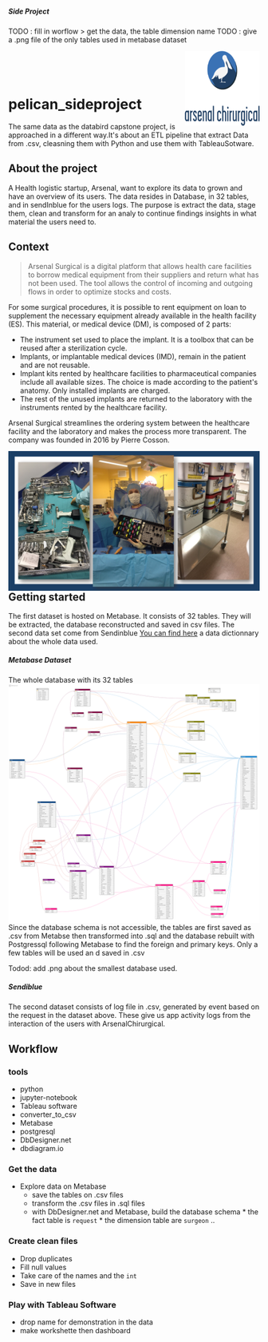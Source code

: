 ##### Side Project  

TODO : fill in worflow > get the data, the table dimension name
TODO : give a .png file of the only tables used in metabase dataset

<img alt="" align="right" width="150" height="150" src = "./images/pelican.png" title = "arsenal logo" alt = "arsenal logo">  
</br>
</br>
</br>

# pelican_sideproject
The same data as the databird capstone project, is approached in a different way.It's about an ETL pipeline that extract Data from .csv, cleasning them with Python and use them with TableauSotware.

## About the project

A Health logistic startup, Arsenal, want to explore its data to grown and have an overview of its users. The data resides in Database, in 32 tables, and in sendInblue for the users logs. The purpose is extract the data, stage them, clean and transform for an analy to continue findings insights in what material the users need to.

## Context

>Arsenal Surgical is a digital platform that allows health care facilities to borrow medical equipment from their suppliers and return what has not been used. The tool allows the control of incoming and outgoing flows in order to optimize stocks and costs. 


For some surgical procedures, it is possible to rent equipment on loan to supplement the necessary equipment already available in the health facility (ES). This material, or medical device (DM), is composed of 2 parts:
* The instrument set used to place the implant. It is a toolbox that can be reused after a sterilization cycle.
* Implants, or implantable medical devices (IMD), remain in the patient and are not reusable. 
* Implant kits rented by healthcare facilities to pharmaceutical companies include all available sizes. The choice is made according to the patient's anatomy. Only installed implants are charged. 
*  The rest of the unused implants are returned to the laboratory with the instruments rented by the healthcare facility.

Arsenal Surgical streamlines the ordering system between the healthcare facility and the laboratory and makes the process more transparent. The company was founded in 2016 by Pierre Cosson. 

<img alt="" align="right" src = "./images/imageAncillaire.png" title = "arsenal logo" alt = "arsenal logo"> 
</br>
</br>
</br>



## Getting started

The first dataset is hosted on Metabase. It consists of 32 tables. They will be extracted, the database reconstructed and saved in csv files.
The second data set come from Sendinblue
[You can find here](dataDictionnary.ipynb) a data dictionnary about the whole data used. 

##### Metabase Dataset
The whole database with its 32 tables
<img alt="" align="right" src = "./images/arsenalFinal.png" title = "arsenal logo" alt = "arsenal logo"> 
</br>
</br>
</br>

Since the database schema is not accessible, the tables are first saved as .csv from Metabse then transformed into .sql and the database rebuilt with Postgressql following Metabase to find the foreign and primary keys.
Only a few tables will be used an d saved in .csv

Todod: add .png about the smallest database used.

##### Sendiblue
The second dataset consists of log file in .csv, generated by event based on the request in the dataset above. These give us app activity logs from the interaction of the users with ArsenalChirurgical. 

## Workflow

### tools
* python
* jupyter-notebook
* Tableau software
* converter_to_csv
* Metabase
* postgresql
* DbDesigner.net
* dbdiagram.io

### Get the data
* Explore data on Metabase
  * save the tables on .csv files
  * transform the .csv files in .sql files
  * with DbDesigner.net and Metabase, build the database schema
        * the fact table is `request`
        * the dimension table are `surgeon` ..

### Create clean files
* Drop duplicates
* Fill null values
* Take care of the names and the `int`
* Save in new files

### Play with Tableau Software
* drop name for demonstration in the data
* make workshette then dashboard
  
